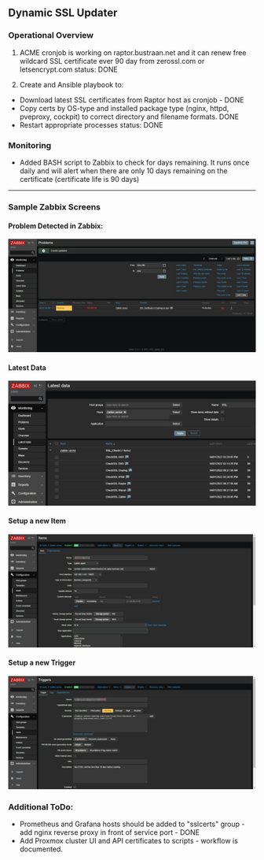 ## Dynamic SSL Updater

### Operational Overview
1. ACME cronjob is working on raptor.bustraan.net and it can renew free wildcard SSL certificate ever 90 day from zerossl.com or letsencrypt.com
  status: DONE

2. Create and Ansible playbook to:
  - Download latest SSL certificates from Raptor host as cronjob - DONE
  - Copy certs by OS-type and installed package type (nginx, httpd, pveproxy, cockpit) to correct directory and filename formats. DONE
  - Restart appropriate processes
  status: DONE

### Monitoring
* Added BASH script to Zabbix to check for days remaining.  It runs once daily and will alert when there are only 10 days remaining on the certificate (certificate life is 90 days)
---
### Sample Zabbix Screens
#### Problem Detected in Zabbix:
![Problem Detected](images/ssl_problem.jpeg)
#### Latest Data
![Latest Data](images/ssl_items.jpeg)
#### Setup a new Item
![Setup Item](images/ssl_single_item_setup.jpeg)
#### Setup a new Trigger
![Setup Trigger](images/ssl_single_trigger_setup.jpeg)

### Additional ToDo:
* Prometheus and Grafana hosts should be added to "sslcerts" group - add nginx reverse proxy in front of service port - DONE
* Add Proxmox cluster UI and API certificates to scripts - workflow is documented.
